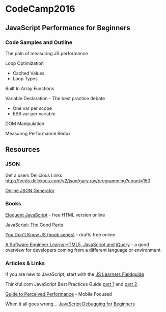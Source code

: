 # CodeCamp2016

## JavaScript Performance for Beginners

### Code Samples and Outline

The pain of measuring JS performance 

Loop Optimization
  - Cached Values
  - Loop Types

Built In Array Functions

Variable Declaration - The best practice debate
  - One var per scope 
  - ES6 var per variable 
  
DOM Manipulation

Measuring Performance Redux

## Resources
### JSON
Get a users Delicious Links http://feeds.delicious.com/v2/json/gary.ray/programming?count=150

[Online JSON Generator](http://beta.json-generator.com/) 

### Books

[Eloquent JavaScript](http://eloquentjavascript.net/) - free HTML version online

[JavaScript: The Good Parts](http://shop.oreilly.com/product/9780596517748.do)

[You Don't Know JS (book series)](https://github.com/getify/You-Dont-Know-JS) - drafts free online

[A Software Engineer Learns HTML5, JavaScript and jQuery](http://www.amazon.com/Software-Engineer-Learns-JavaScript-jQuery/dp/1493692615/) - a good overview for developers coming from a different language or environment

### Articles & Links
If you are new to JavaScript, start with the [JS Learners Fieldguide](https://metasean.github.io/blog/2016/04/02/J-S-Learners-Fieldguide.html)

Thinkful.com JavaScript Best Practices Guide [part 1](https://www.thinkful.com/learn/javascript-best-practices-1/) and [part 2](https://www.thinkful.com/learn/javascript-best-practices-1/). 

[Guide to Perceived Performance](https://www.mobify.com/blog/beginners-guide-to-perceived-performance/) - Mobile Focused

When it all goes wrong... [JavaScript Debugging for Beginners](http://juliepagano.com/blog/2014/05/18/javascript-debugging-for-beginners/)